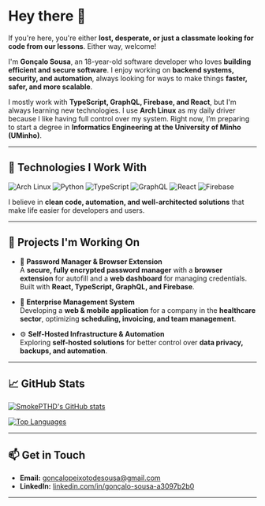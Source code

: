 # Hey there 👋

If you're here, you're either **lost, desperate, or just a classmate looking for code from our lessons**. Either way, welcome!  

I'm **Gonçalo Sousa**, an 18-year-old software developer who loves **building efficient and secure software**. I enjoy working on **backend systems, security, and automation**, always looking for ways to make things **faster, safer, and more scalable**.

I mostly work with **TypeScript, GraphQL, Firebase, and React**, but I'm always learning new technologies. I use **Arch Linux** as my daily driver because I like having full control over my system. Right now, I’m preparing to start a degree in **Informatics Engineering at the University of Minho (UMinho)**.

---

## 🔹 Technologies I Work With

![Arch Linux](https://img.shields.io/badge/Arch_Linux-1793D1?style=for-the-badge&logo=arch-linux&logoColor=white)
![Python](https://img.shields.io/badge/Python-3776AB?style=for-the-badge&logo=python&logoColor=white)
![TypeScript](https://img.shields.io/badge/TypeScript-007ACC?style=for-the-badge&logo=typescript&logoColor=white)
![GraphQL](https://img.shields.io/badge/GraphQL-E10098?style=for-the-badge&logo=graphql&logoColor=white)
![React](https://img.shields.io/badge/React-20232a?style=for-the-badge&logo=react&logoColor=61DAFB)
![Firebase](https://img.shields.io/badge/Firebase-FFCA28?style=for-the-badge&logo=firebase&logoColor=black)

I believe in **clean code, automation, and well-architected solutions** that make life easier for developers and users.

---

## 📂 Projects I'm Working On

- 🔐 **Password Manager & Browser Extension**  
  A **secure, fully encrypted password manager** with a **browser extension** for autofill and a **web dashboard** for managing credentials. Built with **React, TypeScript, GraphQL, and Firebase**.

- 🚀 **Enterprise Management System**  
  Developing a **web & mobile application** for a company in the **healthcare sector**, optimizing **scheduling, invoicing, and team management**.

- ⚙️ **Self-Hosted Infrastructure & Automation**  
  Exploring **self-hosted solutions** for better control over **data privacy, backups, and automation**.

---

## 📈 GitHub Stats

[![SmokePTHD's GitHub stats](https://github-readme-stats.vercel.app/api?username=SmokePTHD&show_icons=true&hide=stars&count_private=true&theme=dark)](https://github.com/anuraghazra/github-readme-stats)

[![Top Languages](https://github-readme-stats.vercel.app/api/top-langs/?username=SmokePTHD&layout=compact&theme=dark)](https://github.com/anuraghazra/github-readme-stats)

---

## 📫 Get in Touch

- **Email:** goncalopeixotodesousa@gmail.com  
- **LinkedIn:** [linkedin.com/in/gonçalo-sousa-a3097b2b0](https://linkedin.com/in/gonçalo-sousa-a3097b2b0)  

---
